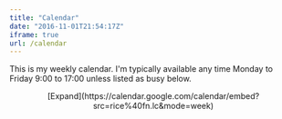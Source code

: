 ```yaml
---
title: "Calendar"
date: "2016-11-01T21:54:17Z"
iframe: true
url: /calendar
---
```


This is my weekly calendar. I'm typically available any time Monday to Friday
9:00 to 17:00 unless listed as busy below.

<amp-iframe width=300 height=300
  sandbox="allow-scripts allow-same-origin"
  layout="responsive"
  frameborder="0"
  src="https://calendar.google.com/calendar/embed?src=rice%40fn.lc&mode=week">
  <amp-img layout="fill" src="/calendar.png" placeholder></amp-img>
</amp-iframe>

<center>
[Expand](https://calendar.google.com/calendar/embed?src=rice%40fn.lc&mode=week)
</center>

